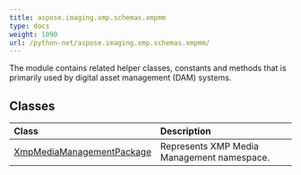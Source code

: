 ```yaml
---
title: aspose.imaging.xmp.schemas.xmpmm
type: docs
weight: 1090
url: /python-net/aspose.imaging.xmp.schemas.xmpmm/
---
```



The module contains related helper classes, constants and methods that is primarily used by digital asset management (DAM) systems.

## **Classes**
| **Class** | **Description** |
| :- | :- |
| [XmpMediaManagementPackage](/imaging/python-net/aspose.imaging.xmp.schemas.xmpmm/xmpmediamanagementpackage/) | Represents XMP Media Management namespace. |

